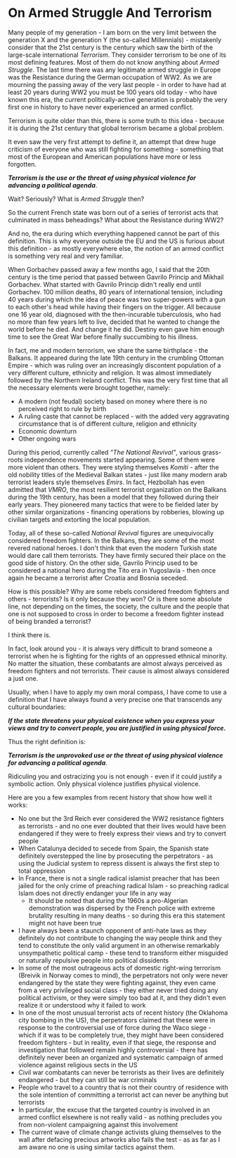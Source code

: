 # On Armed Struggle And Terrorism

Many people of my generation - I am born on the very limit between the generation X and the generation Y (the so-called Millennials) - mistakenly consider that the 21st century is the century which saw the birth of the large-scale international *Terrorism*. They consider terrorism to be one of its most defining features. Most of them do not know anything about *Armed Struggle*. The last time there was any legitimate armed struggle in Europe was the Resistance during the German occupation of WW2. As we are mourning the passing away of the very last people - in order to have had at least 20 years during WW2 you must be 100 years old today -  who have known this era, the current politically-active generation is probably the very first one in history to have never experienced an armed conflict.

Terrorism is quite older than this, there is some truth to this idea - because it is during the 21st century that global terrorism became a global problem.

It even saw the very first attempt to define it, an attempt that drew huge criticism of everyone who was still fighting for something - something that most of the European and American populations have more or less forgotten.

***Terrorism is the use or the threat of using physical violence for advancing a political agenda***.

Wait? Seriously? What is *Armed Struggle* then?

So the current French state was born out of a series of terrorist acts that culminated in mass beheadings? What about the Resistance during WW2?

And no, the era during which everything happened cannot be part of this definition. This is why everyone outside the EU and the US is furious about this definition - as mostly everywhere else, the notion of an armed conflict is something very real and very familiar.

When Gorbachev passed away a few months ago, I said that the 20th century is the time period that passed between Gavrilo Princip and Mikhail Gorbachev. What started with Gavrilo Princip didn't really end until Gorbachev. 100 million deaths, 80 years of international tension, including 40 years during which the idea of peace was two super-powers with a gun to each other's head while having their fingers on the trigger. All because one 16 year old, diagnosed with the then-incurable tuberculosis, who had no more than few years left to live, decided that he wanted to change the world before he died. And change it he did. Destiny even gave him enough time to see the Great War before finally succumbing to his illness.

In fact, me and modern terrorism, we share the same birthplace - the Balkans. It appeared during the late 19th century in the crumbling Ottoman Empire - which was ruling over an increasingly discontent population of a very different culture, ethnicity and religion. It was almost immediately followed by the Northern Ireland conflict. This was the very first time that all the necessary elements were brought together, namely:
* A modern (not feudal) society based on money where there is no perceived right to rule by birth
* A ruling caste that cannot be replaced - with the added very aggravating circumstance that is of different culture, religion and ethnicity
* Economic downturn
* Other ongoing wars

During this period, currently called *"The National Revival"*, various grass-roots independence movements started appearing. Some of them were more violent than others. They were styling themselves *Komiti* - after the old nobility titles of the Medieval Balkan states - just like many modern arab terrorist leaders style themselves *Emirs*. In fact, Hezbollah has even admitted that *VMRO*, the most resilient terrorist organization on the Balkans during the 19th century, has been a model that they followed during their early years. They pioneered many tactics that were to be fielded later by other similar organizations - financing operations by robberies, blowing up civilian targets and extorting the local population.

Today, all of these so-called *National Revival* figures are unequivocally considered freedom fighters. In the Balkans, they are some of the most revered national heroes. I don't think that even the modern Turkish state would dare call them terrorists. They have firmly secured their place on the good side of history. On the other side, Gavrilo Princip used to be considered a national hero during the Tito era in Yugoslavia - then once again he became a terrorist after Croatia and Bosnia seceded.

How is this possible? Why are some rebels considered freedom fighters and others - terrorists? Is it only because they won? Or is there some absolute line, not depending on the times, the society, the culture and the people that one is not supposed to cross in order to become a freedom fighter instead of being branded a terrorist?

I think there is.

In fact, look around you - it is always very difficult to brand someone a terrorist when he is fighting for the rights of an oppressed ethnical minority. No matter the situation, these combatants are almost always perceived as freedom fighters and not terrorists. Their cause is almost always considered a just one.

Usually, when I have to apply my own moral compass, I have come to use a definition that I have always found a very precise one that transcends any cultural boundaries:

***If the state threatens your physical existence when you express your views and try to convert people, you are justified in using physical force.***

Thus the right definition is:

***Terrorism is the unprovoked use or the threat of using physical violence for advancing a political agenda***.

Ridiculing you and ostracizing you is not enough - even if it could justify a symbolic action. Only physical violence justifies physical violence.

Here are you a few examples from recent history that show how well it works:
* No one but the 3rd Reich ever considered the WW2 resistance fighters as terrorists - and no one ever doubted that their lives would have been endangered if they were to freely express their views and try to convert people
* When Catalunya decided to secede from Spain, the Spanish state definitely overstepped the line by prosecuting the perpetrators - as using the Judicial system to repress dissent is always the first step to total oppression
* In France, there is not a single radical islamist preacher that has been jailed for the only crime of preaching radical Islam - so preaching radical Islam does not directly endanger your life in any way
  * It should be noted that during the 1960s a pro-Algerian demonstration was dispersed by the French police with extreme brutality resulting in many deaths - so during this era this statement might not have been true
* I have always been a staunch opponent of anti-hate laws as they definitely do not contribute to changing the way people think and they tend to constitute the only valid argument in an otherwise remarkably unsympathetic political camp - these tend to transform either misguided or naturally repulsive people into political dissidents
* In some of the most outrageous acts of domestic right-wing terrorism (Breivik in Norway comes to mind), the perpetrators not only were never endangered by the state they were fighting against, they even came from a very privileged social class - they either never tried doing any political activism, or they were simply too bad at it, and they didn't even realize it or understood why it failed to work
* In one of the most unusual terrorist acts of recent history (the Oklahoma city bombing in the US), the perpetrators claimed that these were in response to the controversial use of force during the Waco siege - which if it was to be completely true, they might have been considered freedom fighters - but in reality, even if that siege, the response and investigation that followed remain highly controversial - there has definitely never been an organized and systematic campaign of armed violence against religious sects in the US
* Civil war combatants can never be terrorists as their lives are definitely endangered - but they can still be war criminals
* People who travel to a country that is not their country of residence with the sole intention of committing a terrorist act can never be anything but terrorists
* In particular, the excuse that the targeted country is involved in an armed conflict elsewhere is not really valid - as nothing precludes you from non-violent campaigning against this involvement
* The current wave of climate change activists gluing themselves to the wall after defacing precious artworks also fails the test - as as far as I am aware no one is using similar tactics against them.